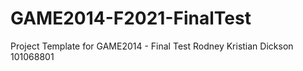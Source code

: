 # GAME2014-F2021-FinalTest

Project Template for GAME2014 - Final Test
Rodney Kristian Dickson
101068801
